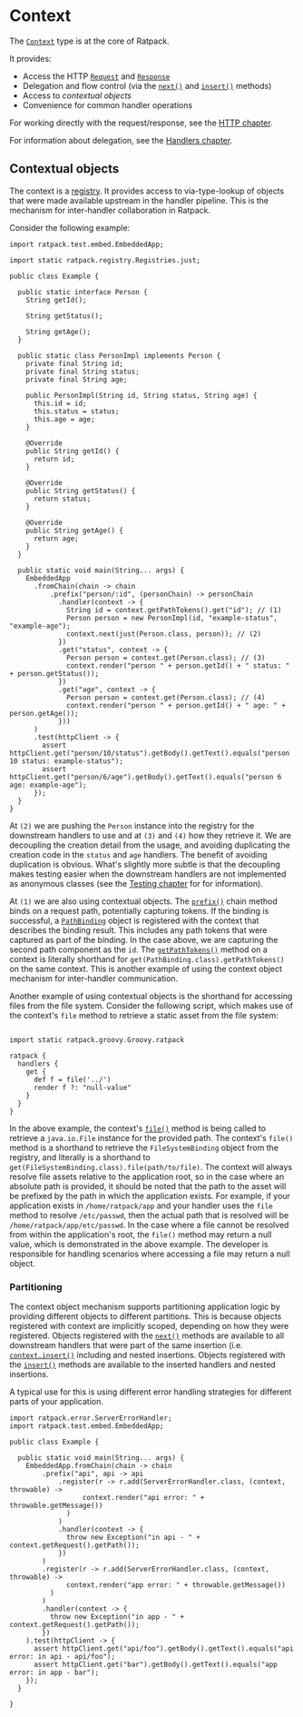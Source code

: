 # Context

The [`Context`](api/ratpack/handling/Context.html) type is at the core of Ratpack.

It provides:

* Access the HTTP [`Request`](api/ratpack/http/Request.html) and [`Response`](api/ratpack/http/Response.html)
* Delegation and flow control (via the [`next()`](api/ratpack/handling/Context.html#next--) and [`insert()`](api/ratpack/handling/Context.html#insert-ratpack.handling.Handler...-) methods)
* Access to _contextual objects_
* Convenience for common handler operations

For working directly with the request/response, see the [HTTP chapter](http.html).

For information about delegation, see the [Handlers chapter](handlers.html).

## Contextual objects

The context is a [registry](api/ratpack/registry/Registry.html).
It provides access to via-type-lookup of objects that were made available upstream in the handler pipeline.
This is the mechanism for inter-handler collaboration in Ratpack.

Consider the following example:

```language-java
import ratpack.test.embed.EmbeddedApp;

import static ratpack.registry.Registries.just;

public class Example {

  public static interface Person {
    String getId();

    String getStatus();

    String getAge();
  }

  public static class PersonImpl implements Person {
    private final String id;
    private final String status;
    private final String age;

    public PersonImpl(String id, String status, String age) {
      this.id = id;
      this.status = status;
      this.age = age;
    }

    @Override
    public String getId() {
      return id;
    }

    @Override
    public String getStatus() {
      return status;
    }

    @Override
    public String getAge() {
      return age;
    }
  }

  public static void main(String... args) {
    EmbeddedApp
      .fromChain(chain -> chain
          .prefix("person/:id", (personChain) -> personChain
            .handler(context -> {
              String id = context.getPathTokens().get("id"); // (1)
              Person person = new PersonImpl(id, "example-status", "example-age");
              context.next(just(Person.class, person)); // (2)
            })
            .get("status", context -> {
              Person person = context.get(Person.class); // (3)
              context.render("person " + person.getId() + " status: " + person.getStatus());
            })
            .get("age", context -> {
              Person person = context.get(Person.class); // (4)
              context.render("person " + person.getId() + " age: " + person.getAge());
            }))
      )
      .test(httpClient -> {
        assert httpClient.get("person/10/status").getBody().getText().equals("person 10 status: example-status");
        assert httpClient.get("person/6/age").getBody().getText().equals("person 6 age: example-age");
      });
  }
}
```

At `(2)` we are pushing the `Person` instance into the registry for the downstream handlers to use and at `(3)` and `(4)` how they retrieve it.
We are decoupling the creation detail from the usage, and avoiding duplicating the creation code in the `status` and `age` handlers.
The benefit of avoiding duplication is obvious.
What's slightly more subtle is that the decoupling makes testing easier when the downstream handlers are not implemented as anonymous classes (see the [Testing chapter](testing.html) for for information).

At `(1)` we are also using contextual objects.
The [`prefix()`](api/ratpack/handling/Chain.html#prefix-java.lang.String-ratpack.func.Action-) chain method binds on a request path, potentially capturing tokens.
If the binding is successful, a [`PathBinding`](api/ratpack/path/PathBinding.html) object is registered with the context that describes the binding result.
This includes any path tokens that were captured as part of the binding.
In the case above, we are capturing the second path component as the `id`.
The [`getPathTokens()`](api/ratpack/handling/Context.html#getPathTokens--) method on a context is literally shorthand for `get(PathBinding.class).getPathTokens()` on the same context.
This is another example of using the context object mechanism for inter-handler communication.

Another example of using contextual objects is the shorthand for accessing files from the file system. Consider the following script, which makes use of the context's `file` method to retrieve a static asset from the file system:

```language-groovy groovy-ratpack-dsl

import static ratpack.groovy.Groovy.ratpack

ratpack {
  handlers {
    get {
      def f = file('../')
      render f ?: "null-value"
    }
  }
}
```

In the above example, the context's [`file()`](api/ratpack/handling/Context.html#file-java.lang.String-) method is being called to retrieve a `java.io.File` instance for the provided path.
The context's `file()` method is a shorthand to retrieve the `FileSystemBinding` object from the registry, and literally is a shorthand to `get(FileSystemBinding.class).file(path/to/file)`.
The context will always resolve file assets relative to the application root, so in the case where an absolute path is provided, it should be noted that the path to the asset will be prefixed by the path in which the application exists. For example, if your application exists in `/home/ratpack/app` and your handler uses the `file` method to resolve `/etc/passwd`, then the actual path that is resolved will be `/home/ratpack/app/etc/passwd`.
In the case where a file cannot be resolved from within the application's root, the `file()` method may return a null value, which is demonstrated in the above example. The developer is responsible for handling scenarios where accessing a file may return a null object.

### Partitioning

The context object mechanism supports partitioning application logic by providing different objects to different partitions.
This is because objects registered with context are implicitly scoped, depending on how they were registered.
Objects registered with the [`next()`](api/ratpack/handling/Context.html#next-ratpack.registry.Registry-) methods are available to all downstream handlers that
were part of the same insertion (i.e. [`context.insert()`](api/ratpack/handling/Context.html#insert-ratpack.handling.Handler...-) including and nested insertions.
Objects registered with the [`insert()`](api/ratpack/handling/Context.html#insert-ratpack.registry.Registry-ratpack.handling.Handler...-) methods are available to the inserted handlers and
nested insertions.

A typical use for this is using different error handling strategies for different parts of your application.

```language-java
import ratpack.error.ServerErrorHandler;
import ratpack.test.embed.EmbeddedApp;

public class Example {

  public static void main(String... args) {
    EmbeddedApp.fromChain(chain -> chain
        .prefix("api", api -> api
            .register(r -> r.add(ServerErrorHandler.class, (context, throwable) ->
                  context.render("api error: " + throwable.getMessage())
              )
            )
            .handler(context -> {
              throw new Exception("in api - " + context.getRequest().getPath());
            })
        )
        .register(r -> r.add(ServerErrorHandler.class, (context, throwable) ->
              context.render("app error: " + throwable.getMessage())
          )
        )
        .handler(context -> {
          throw new Exception("in app - " + context.getRequest().getPath());
        })
    ).test(httpClient -> {
      assert httpClient.get("api/foo").getBody().getText().equals("api error: in api - api/foo");
      assert httpClient.get("bar").getBody().getText().equals("app error: in app - bar");
    });
  }

}
```
